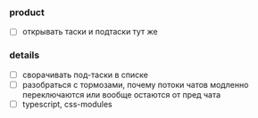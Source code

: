 ### product
- [ ] открывать таски и подтаски тут же

### details
- [ ] сворачивать под-таски в списке
- [ ] разобраться с тормозами, почему потоки чатов модленно переключаются или вообще остаются от пред чата
- [ ] typescript, css-modules
